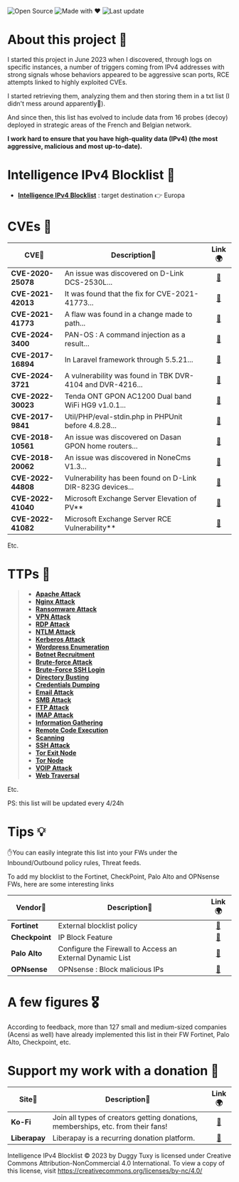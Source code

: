 <p align="center">


  ![Open Source](https://img.shields.io/badge/Open%20Source-100%25-brightgreen?style=for-the-badge&logo=opensourceinitiative)
  ![Made with ❤️](https://img.shields.io/badge/Made%20with-%E2%9D%A4-red?style=for-the-badge)
  ![Last update](https://img.shields.io/github/last-commit/duggytuxy/Intelligence_IPv4_Blocklist?label=Last%20update&color=informational&style=for-the-badge&logo=github)
  </p>

# About this project 🧪

I started this project in June 2023 when I discovered, through logs on specific instances, a number of triggers coming from IPv4 addresses with strong signals whose behaviors appeared to be aggressive scan ports, RCE attempts linked to highly exploited CVEs.

I started retrieving them, analyzing them and then storing them in a txt list (I didn't mess around apparently🤣).

And since then, this list has evolved to include data from 16 probes (decoy) deployed in strategic areas of the French and Belgian network.

**I work hard to ensure that you have high-quality data (IPv4) (the most aggressive, malicious and most up-to-date).**

# Intelligence IPv4 Blocklist 🧱

- [**Intelligence IPv4 Blocklist**](https://raw.githubusercontent.com/duggytuxy/Intelligence_IPv4_Blocklist/refs/heads/main/agressive_ips_dst_fr_be_blocklist.txt) : target destination 👉 Europa

# CVEs 🔩

| **CVE**🐞 | **Description**📜 | **Link**🌍 |
|---|---|---|
| **CVE-2020-25078** | An issue was discovered on D-Link DCS-2530L... | <div align="center"><a href="https://nvd.nist.gov/vuln/detail/CVE-2020-25078">🔗</a></div> |
| **CVE-2021-42013** | It was found that the fix for CVE-2021-41773... | <div align="center"><a href="https://nvd.nist.gov/vuln/detail/CVE-2021-42013">🔗</a></div> |
| **CVE-2021-41773** | A flaw was found in a change made to path... | <div align="center"><a href="https://nvd.nist.gov/vuln/detail/CVE-2021-41773">🔗</a></div> |
| **CVE-2024-3400** | PAN-OS : A command injection as a result... | <div align="center"><a href="https://nvd.nist.gov/vuln/detail/CVE-2024-3400">🔗</a></div> |
| **CVE-2017-16894** | In Laravel framework through 5.5.21... | <div align="center"><a href="https://nvd.nist.gov/vuln/detail/CVE-2017-16894">🔗</a></div> |
| **CVE-2024-3721** | A vulnerability was found in TBK DVR-4104 and DVR-4216... | <div align="center"><a href="https://nvd.nist.gov/vuln/detail/CVE-2024-3721">🔗</a></div> |
| **CVE-2022-30023** | Tenda ONT GPON AC1200 Dual band WiFi HG9 v1.0.1... | <div align="center"><a href="https://nvd.nist.gov/vuln/detail/CVE-2022-30023">🔗</a></div> |
| **CVE-2017-9841** | Util/PHP/eval-stdin.php in PHPUnit before 4.8.28... | <div align="center"><a href="https://nvd.nist.gov/vuln/detail/CVE-2017-9841">🔗</a></div> |
| **CVE-2018-10561** | An issue was discovered on Dasan GPON home routers... | <div align="center"><a href="https://nvd.nist.gov/vuln/detail/CVE-2018-10561">🔗</a></div> |
| **CVE-2018-20062** | An issue was discovered in NoneCms V1.3... | <div align="center"><a href="https://nvd.nist.gov/vuln/detail/CVE-2018-20062">🔗</a></div> |
| **CVE-2022-44808** | Vulnerability has been found on D-Link DIR-823G devices... | <div align="center"><a href="https://nvd.nist.gov/vuln/detail/CVE-2022-44808">🔗</a></div> |
| **CVE-2022-41040** | Microsoft Exchange Server Elevation of PV** | <div align="center"><a href="https://nvd.nist.gov/vuln/detail/CVE-2022-41040">🔗</a></div> |
| **CVE-2022-41082**| Microsoft Exchange Server RCE Vulnerability** | <div align="center"><a href="https://nvd.nist.gov/vuln/detail/CVE-2022-41082">🔗</a></div> |

Etc.

# TTPs 🐞

> - [**Apache Attack**](https://attack.mitre.org/techniques/T1190/)
> - [**Nginx Attack**](https://attack.mitre.org/techniques/T1102/)
> - [**Ransomware Attack**](https://attack.mitre.org/techniques/T1486/)
> - [**VPN Attack**](https://attack.mitre.org/techniques/T1133/)
> - [**RDP Attack**](https://attack.mitre.org/techniques/T1021/001/)
> - [**NTLM Attack**](https://attack.mitre.org/techniques/T1187/)
> - [**Kerberos Attack**](https://attack.mitre.org/techniques/T1558/003/)
> - [**Wordpress Enumeration**](https://attack.mitre.org/techniques/T1087/)
> - [**Botnet Recruitment**](https://attack.mitre.org/techniques/T1583/005/)
> - [**Brute-force Attack**](https://attack.mitre.org/techniques/T1110/)
> - [**Brute-Force SSH Login**](https://attack.mitre.org/techniques/T1110/)
> - [**Directory Busting**](https://attack.mitre.org/techniques/T1083/)
> - [**Credentials Dumping**](https://attack.mitre.org/techniques/T1003/)
> - [**Email Attack**](https://attack.mitre.org/techniques/T1114/)
> - [**SMB Attack**](https://attack.mitre.org/techniques/T1021/002/)
> - [**FTP Attack**](https://attack.mitre.org/techniques/T1105/)
> - [**IMAP Attack**](https://attack.mitre.org/techniques/T1071/003/)
> - [**Information Gathering**](https://attack.mitre.org/techniques/T1591/)
> - [**Remote Code Execution**](https://attack.mitre.org/techniques/T1210/)
> - [**Scanning**](https://attack.mitre.org/techniques/T1595/)
> - [**SSH Attack**](https://attack.mitre.org/techniques/T1021/004/)
> - [**Tor Exit Node**](https://attack.mitre.org/software/S0183/)
> - [**Tor Node**](https://attack.mitre.org/software/S0183/)
> - [**VOIP Attack**](https://attack.mitre.org/techniques/T1616/)
> - [**Web Traversal**](https://capec.mitre.org/data/definitions/139.html)

Etc.

PS: this list will be updated every 4/24h

# Tips 💡

✋You can easily integrate this list into your FWs under the Inbound/Outbound policy rules, Threat feeds.

To add my blocklist to the Fortinet, CheckPoint, Palo Alto and OPNsense FWs, here are some interesting links

| **Vendor**🧱 | **Description**📜 | **Link**🌍 |
|---|---|---|
| **Fortinet** | External blocklist policy | <div align="center"><a href="https://docs.fortinet.com/document/fortigate/7.2.0/administration-guide/891236">🔗</a></div> |
| **Checkpoint** | IP Block Feature | <div align="center"><a href="https://sc1.checkpoint.com/documents/R80.20SP/WebAdminGuides/EN/CP_R80.20SP_Maestro_AdminGuide/Topics-Maestro-AG/IP-Block-Feature.htm">🔗</a></div> |
| **Palo Alto** | Configure the Firewall to Access an External Dynamic List | <div align="center"><a href="https://docs.paloaltonetworks.com/pan-os/10-2/pan-os-admin/policy/use-an-external-dynamic-list-in-policy/configure-the-firewall-to-access-an-external-dynamic-list">🔗</a></div> |
| **OPNsense** | OPNsense : Block malicious IPs | <div align="center"><a href="https://slash-root.fr/opnsense-block-malicious-ips/">🔗</a></div> |

# A few figures 🎖️

According to feedback, more than 127 small and medium-sized companies (Acensi as well) have already implemented this list in their FW Fortinet, Palo Alto, Checkpoint, etc.

# Support my work with a donation 🙏

| **Site**📍 | **Description**📜 | **Link**🌍 |
|---|---|---|
| **Ko-Fi** | Join all types of creators getting donations, memberships, etc. from their fans! | <div align="center"><a href="https://ko-fi.com/laurentmduggytuxy">🔗</a></div> |
| **Liberapay** | Liberapay is a recurring donation platform. | <div align="center"><a href="https://liberapay.com/Duggy_Tuxy">🔗</a></div> |

Intelligence IPv4 Blocklist © 2023 by Duggy Tuxy is licensed under Creative Commons Attribution-NonCommercial 4.0 International. To view a copy of this license, visit https://creativecommons.org/licenses/by-nc/4.0/
